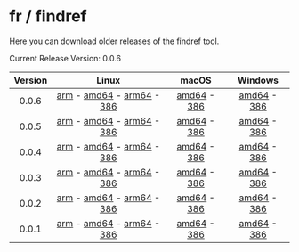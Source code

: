 # fr / findref



Here you can download older releases of the findref tool.

Current Release Version: 0.0.6

| Version | Linux | macOS | Windows |
|:-------:|:-----:|:-----:|:-------:|
| 0.0.6 | [arm](https://raw.githubusercontent.com/FreedomBen/findref-bin/master/0.0.6/linux/arm/findref) - [amd64](https://raw.githubusercontent.com/FreedomBen/findref-bin/master/0.0.6/linux/amd64/findref) - [arm64](https://raw.githubusercontent.com/FreedomBen/findref-bin/master/0.0.6/linux/arm64/findref) - [386](https://raw.githubusercontent.com/FreedomBen/findref-bin/master/0.0.6/linux/386/findref) | [amd64](https://raw.githubusercontent.com/FreedomBen/findref-bin/master/0.0.6/darwin/amd64/findref) - [386](https://raw.githubusercontent.com/FreedomBen/findref-bin/master/0.0.6/darwin/386/findref) | [amd64](https://raw.githubusercontent.com/FreedomBen/findref-bin/master/0.0.6/windows/amd64/findref.exe) - [386](https://raw.githubusercontent.com/FreedomBen/findref-bin/master/0.0.6/windows/386/findref.exe) |
| 0.0.5 | [arm](https://raw.githubusercontent.com/FreedomBen/findref-bin/master/0.0.5/linux/arm/findref) - [amd64](https://raw.githubusercontent.com/FreedomBen/findref-bin/master/0.0.5/linux/amd64/findref) - [arm64](https://raw.githubusercontent.com/FreedomBen/findref-bin/master/0.0.5/linux/arm64/findref) - [386](https://raw.githubusercontent.com/FreedomBen/findref-bin/master/0.0.5/linux/386/findref) | [amd64](https://raw.githubusercontent.com/FreedomBen/findref-bin/master/0.0.5/darwin/amd64/findref) - [386](https://raw.githubusercontent.com/FreedomBen/findref-bin/master/0.0.5/darwin/386/findref) | [amd64](https://raw.githubusercontent.com/FreedomBen/findref-bin/master/0.0.5/windows/amd64/findref.exe) - [386](https://raw.githubusercontent.com/FreedomBen/findref-bin/master/0.0.5/windows/386/findref.exe) |
| 0.0.4 | [arm](https://raw.githubusercontent.com/FreedomBen/findref-bin/master/0.0.4/linux/arm/findref) - [amd64](https://raw.githubusercontent.com/FreedomBen/findref-bin/master/0.0.4/linux/amd64/findref) - [arm64](https://raw.githubusercontent.com/FreedomBen/findref-bin/master/0.0.4/linux/arm64/findref) - [386](https://raw.githubusercontent.com/FreedomBen/findref-bin/master/0.0.4/linux/386/findref) | [amd64](https://raw.githubusercontent.com/FreedomBen/findref-bin/master/0.0.4/darwin/amd64/findref) - [386](https://raw.githubusercontent.com/FreedomBen/findref-bin/master/0.0.4/darwin/386/findref) | [amd64](https://raw.githubusercontent.com/FreedomBen/findref-bin/master/0.0.4/windows/amd64/findref.exe) - [386](https://raw.githubusercontent.com/FreedomBen/findref-bin/master/0.0.4/windows/386/findref.exe) |
| 0.0.3 | [arm](https://raw.githubusercontent.com/FreedomBen/findref-bin/master/0.0.3/linux/arm/findref) - [amd64](https://raw.githubusercontent.com/FreedomBen/findref-bin/master/0.0.3/linux/amd64/findref) - [arm64](https://raw.githubusercontent.com/FreedomBen/findref-bin/master/0.0.3/linux/arm64/findref) - [386](https://raw.githubusercontent.com/FreedomBen/findref-bin/master/0.0.3/linux/386/findref) | [amd64](https://raw.githubusercontent.com/FreedomBen/findref-bin/master/0.0.3/darwin/amd64/findref) - [386](https://raw.githubusercontent.com/FreedomBen/findref-bin/master/0.0.3/darwin/386/findref) | [amd64](https://raw.githubusercontent.com/FreedomBen/findref-bin/master/0.0.3/windows/amd64/findref.exe) - [386](https://raw.githubusercontent.com/FreedomBen/findref-bin/master/0.0.3/windows/386/findref.exe) |
| 0.0.2 | [arm](https://raw.githubusercontent.com/FreedomBen/findref-bin/master/0.0.2/linux/arm/findref) - [amd64](https://raw.githubusercontent.com/FreedomBen/findref-bin/master/0.0.2/linux/amd64/findref) - [arm64](https://raw.githubusercontent.com/FreedomBen/findref-bin/master/0.0.2/linux/arm64/findref) - [386](https://raw.githubusercontent.com/FreedomBen/findref-bin/master/0.0.2/linux/386/findref) | [amd64](https://raw.githubusercontent.com/FreedomBen/findref-bin/master/0.0.2/darwin/amd64/findref) - [386](https://raw.githubusercontent.com/FreedomBen/findref-bin/master/0.0.2/darwin/386/findref) | [amd64](https://raw.githubusercontent.com/FreedomBen/findref-bin/master/0.0.2/windows/amd64/findref.exe) - [386](https://raw.githubusercontent.com/FreedomBen/findref-bin/master/0.0.2/windows/386/findref.exe) |
| 0.0.1 | [arm](https://raw.githubusercontent.com/FreedomBen/findref-bin/master/0.0.1/linux/arm/findref) - [amd64](https://raw.githubusercontent.com/FreedomBen/findref-bin/master/0.0.1/linux/amd64/findref) - [arm64](https://raw.githubusercontent.com/FreedomBen/findref-bin/master/0.0.1/linux/arm64/findref) - [386](https://raw.githubusercontent.com/FreedomBen/findref-bin/master/0.0.1/linux/386/findref) | [amd64](https://raw.githubusercontent.com/FreedomBen/findref-bin/master/0.0.1/darwin/amd64/findref) - [386](https://raw.githubusercontent.com/FreedomBen/findref-bin/master/0.0.1/darwin/386/findref) | [amd64](https://raw.githubusercontent.com/FreedomBen/findref-bin/master/0.0.1/windows/amd64/findref.exe) - [386](https://raw.githubusercontent.com/FreedomBen/findref-bin/master/0.0.1/windows/386/findref.exe) |

